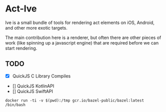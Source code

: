 # Act-Ive

Ive is a small bundle of tools for rendering
act elements on iOS, Android, and other more
exotic targets.

The main contribution here is a renderer, but
often there are other pieces of work (like
spinning up a javascript engine) that are
required before we can start rendering.

## TODO

 - [x] QuickJS C Library Compiles
 - [] QuickJS KotlinAPI
 - [] QuickJS SwiftAPI

```
docker run -ti -v $(pwd):/tmp gcr.io/bazel-public/bazel:latest /bin/bash
```